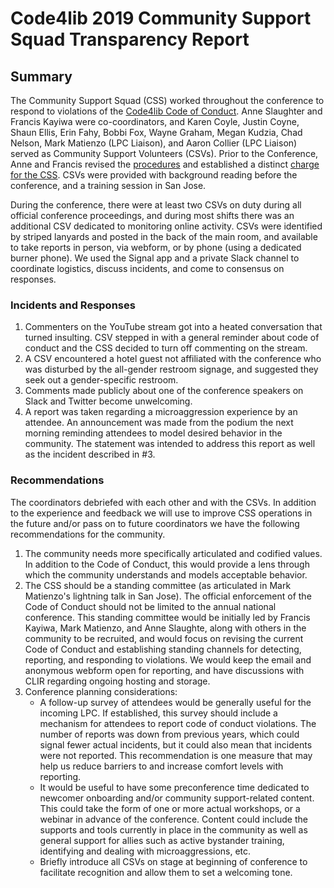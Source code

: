 # Code4lib 2019 Community Support Squad Transparency Report

## Summary

The Community Support Squad (CSS) worked throughout the conference to respond to
violations of the [Code4lib Code of
Conduct](https://github.com/code4lib/code-of-conduct). Anne Slaughter and
Francis Kayiwa were co-coordinators, and Karen Coyle, Justin Coyne, Shaun Ellis,
Erin Fahy, Bobbi Fox, Wayne Graham, Megan Kudzia, Chad Nelson, Mark Matienzo
(LPC Liaison), and Aaron Collier (LPC Liaison) served as Community Support
Volunteers (CSVs). Prior to the Conference, Anne and Francis revised the
[procedures](https://github.com/code4lib/code-of-conduct/blob/master/procedures.md)
and established a distinct [charge for the
CSS](https://github.com/code4lib/code-of-conduct/blob/master/csvcharge.md). CSVs
were provided with background reading before the conference, and a training
session in San Jose.

During the conference, there were at least two CSVs on duty during all official
conference proceedings, and during most shifts there was an additional CSV
dedicated to monitoring online activity. CSVs were identified by striped
lanyards and posted in the back of the main room, and available to take reports
in person, via webform, or by phone (using a dedicated burner phone). We used
the Signal app and a private Slack channel to coordinate logistics, discuss
incidents, and come to consensus on responses.

### Incidents and Responses

1. Commenters on the YouTube stream got into a heated conversation that turned
   insulting. CSV stepped in with a general reminder about code of conduct and
   the CSS decided to turn off commenting on the stream.
2. A CSV encountered a hotel guest not affiliated with the conference who was
   disturbed by the all-gender restroom signage, and suggested they seek out a
   gender-specific restroom.
3. Comments made publicly about one of the conference speakers on Slack and
   Twitter become unwelcoming.
4. A report was taken regarding a microaggression experience by an attendee. An
   announcement was made from the podium the next morning reminding attendees to
   model desired behavior in the community. The statement was intended to
   address this report as well as the incident described in #3.

### Recommendations

The coordinators debriefed with each other and with the CSVs. In addition to the
experience and feedback we will use to improve CSS operations in the future
and/or pass on to future coordinators we have the following recommendations for
the community.

1. The community needs more specifically articulated and codified values. In
   addition to the Code of Conduct, this would provide a lens through which the
   community understands and models acceptable behavior.
2. The CSS should be a standing committee (as articulated in Mark Matienzo's
   lightning talk in San Jose). The official enforcement of the Code of Conduct
   should not be limited to the annual national conference. This standing
   committee would be initially led by Francis Kayiwa, Mark Matienzo, and Anne
   Slaughte, along with others in the community to be recruited, and would focus
   on revising the current Code of Conduct and establishing standing channels
   for detecting, reporting, and responding to violations. We would keep the
   email and anonymous webform open for reporting, and have discussions with
   CLIR regarding ongoing hosting and storage.
3. Conference planning considerations:
    * A follow-up survey of attendees would be generally useful for the incoming
      LPC. If established, this survey should include a mechanism for attendees
      to report code of conduct violations. The number of reports was down from
      previous years, which could signal fewer actual incidents, but it could
      also mean that incidents were not reported. This recommendation is one
      measure that may help us reduce barriers to and increase comfort levels
      with reporting.
    * It would be useful to have some preconference time dedicated to newcomer
      onboarding and/or community support-related content. This could take the
      form of one or more actual workshops, or a webinar in advance of the
      conference. Content could include the supports and tools currently in
      place in the community as well as general support for allies such as
      active bystander training, identifying and dealing with microaggressions,
      etc.
    * Briefly introduce all CSVs on stage at beginning of conference to
      facilitate recognition and allow them to set a welcoming tone.
